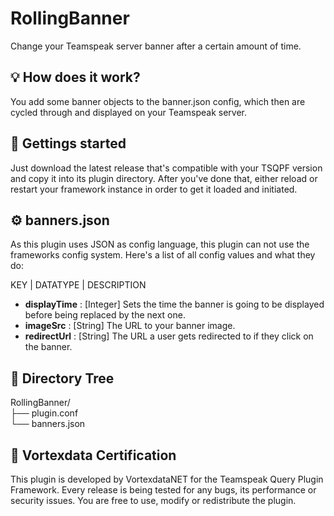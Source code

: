 # RollingBanner
Change your Teamspeak server banner after a certain amount of time.

## 💡 How does it work?

You add some banner objects to the banner.json config, which then are cycled through and displayed on your Teamspeak server. 

## 🚀 Gettings started

Just download the latest release that's compatible with your TSQPF version and copy it into its plugin directory. After you've done that, either reload or restart your framework instance in order to get it loaded and initiated.

## ⚙️ banners.json

As this plugin uses JSON as config language, this plugin can not use the frameworks config system.
Here's a list of all config values and what they do:

KEY | DATATYPE | DESCRIPTION

- **displayTime** : [Integer] Sets the time the banner is going to be displayed before being replaced by the next one.
- **imageSrc** : [String] The URL to your banner image.
- **redirectUrl** : [String] The URL a user gets redirected to if they click on the banner.


## 📁 Directory Tree

RollingBanner/<br>
├── plugin.conf<br>
└── banners.json<br>

## 📜 Vortexdata Certification

This plugin is developed by VortexdataNET for the Teamspeak Query Plugin Framework. Every release is being tested for any bugs, its performance or security issues. You are free to use, modify or redistribute the plugin.
